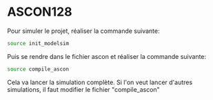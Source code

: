 # ASCON128

Pour simuler le projet, réaliser la commande suivante: 
```bash 
source init_modelsim
```
Puis se rendre dans le fichier ascon et réaliser la commande suivante:

```bash
source compile_ascon
```

Cela va lancer la simulation complète. Si l'on veut lancer d'autres simulations, il faut modifier le fichier "compile_ascon"